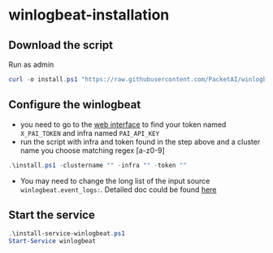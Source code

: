# winlogbeat-installation
## Download the script
Run as admin
```powershell
curl -o install.ps1 "https://raw.githubusercontent.com/PacketAI/winlogbeat-installation/main/install.ps1"
```
## Configure the winlogbeat
- you need to go to the [web interface](https://app-gcpdev.packetai.co/deploy/agent) to find your token named `X_PAI_TOKEN` and infra named `PAI_API_KEY`
- run the script with infra and token found in the step above and a cluster name you choose matching regex [a-z0-9]
```powershell
.\install.ps1 -clustername "" -infra "" -token ""
  ``` 
- You may need to change the long list of the input source ```winlogbeat.event_logs:```. Detailed doc could be found [here](https://www.elastic.co/guide/en/beats/winlogbeat/current/configuration-winlogbeat-options.html)
## Start the service
```powershell
.\install-service-winlogbeat.ps1
Start-Service winlogbeat
```



